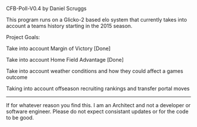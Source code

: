 CFB-Poll-V0.4 by Daniel Scruggs 

This program runs on a Glicko-2 based elo system that currently takes into account a teams history starting in the 2015 season. 

Project Goals:

Take into account Margin of Victory [Done]

Take into account Home Field Advantage [Done]

Take into account weather conditions and how they could affect a games outcome

Taking into account offseason recruiting rankings and transfer portal moves










----------------------------------------------------
If for whatever reason you find this. I am an Architect and not a developer or software engineer. Please do not expect consistant updates or for the code to be good. 

